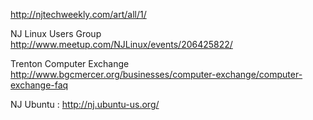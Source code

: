 http://njtechweekly.com/art/all/1/

NJ Linux Users Group 
http://www.meetup.com/NJLinux/events/206425822/

Trenton Computer Exchange 
http://www.bgcmercer.org/businesses/computer-exchange/computer-exchange-faq

NJ Ubuntu :
http://nj.ubuntu-us.org/ 